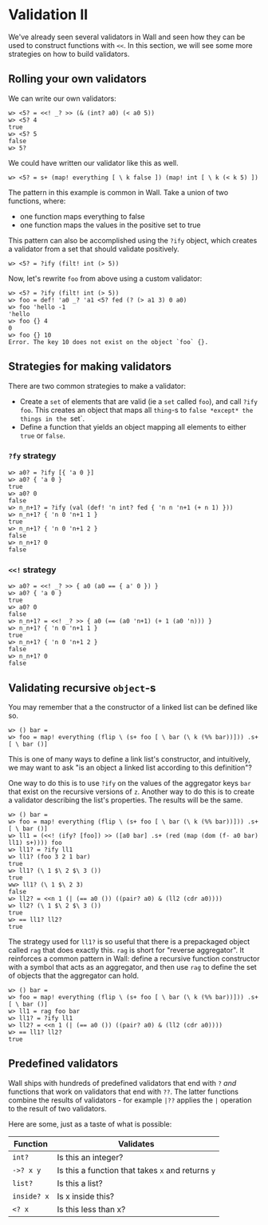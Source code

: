 # Validation II

We've already seen several validators in Wall and seen how they can be used to construct functions with `<<`.  In this section, we will see some more strategies on how to build validators.

## Rolling your own validators

We can write our own validators:

```
w> <5? = <<! _? >> (& (int? a0) (< a0 5))
w> <5? 4
true
w> <5? 5
false
w> 5?
```

We could have written our validator like this as well.

```
w> <5? = s+ (map! everything [ \ k false ]) (map! int [ \ k (< k 5) ])
```

The pattern in this example is common in Wall. Take a union of two functions, where:

- one function maps everything to false
- one function maps the values in the positive set to true

This pattern can also be accomplished using the `?ify` object, which creates a validator from a set that should validate positively.

```
w> <5? = ?ify (filt! int (> 5))
```

Now, let's rewrite `foo` from above using a custom validator:

```
w> <5? = ?ify (filt! int (> 5))
w> foo = def! 'a0 _? 'a1 <5? fed (? (> a1 3) 0 a0)
w> foo 'hello -1
'hello
w> foo {} 4
0
w> foo {} 10
Error. The key 10 does not exist on the object `foo` {}. 
```

## Strategies for making validators

There are two common strategies to make a validator:

- Create a `set` of elements that are valid (ie a `set` called `foo`), and call `?ify foo`. This creates an object that maps all `thing`-s to `false *except* the things in the `set`.
- Define a function that yields an object mapping all elements to either `true` or `false`.
 
### `?fy` strategy

```
w> a0? = ?ify [{ 'a 0 }]
w> a0? { 'a 0 }
true
w> a0? 0
false
w> n_n+1? = ?ify (val (def! 'n int? fed { 'n n 'n+1 (+ n 1) }))
w> n_n+1? { 'n 0 'n+1 1 }
true
w> n_n+1? { 'n 0 'n+1 2 }
false
w> n_n+1? 0
false
```
 
### `<<!` strategy

```
w> a0? = <<! _? >> { a0 (a0 == { a' 0 }) }
w> a0? { 'a 0 }
true
w> a0? 0
false
w> n_n+1? = <<! _? >> { a0 (== (a0 'n+1) (+ 1 (a0 'n))) }
w> n_n+1? { 'n 0 'n+1 1 }
true
w> n_n+1? { 'n 0 'n+1 2 }
false
w> n_n+1? 0
false
```

## Validating recursive `object`-s

You may remember that a the constructor of a linked list can be defined like so.

```
w> () bar =
w> foo = map! everything (flip \ (s+ foo [ \ bar (\ k (%% bar))])) .s+ [ \ bar ()]
```

This is one of many ways to define a link list's constructor, and intuitively, we may want to ask "is an object a linked list according to this definition"?

One way to do this is to use `?ify` on the values of the aggregator keys `bar` that exist on the recursive versions of `z`.  Another way to do this is to create a validator describing the list's properties.  The results will be the same.

```
w> () bar =
w> foo = map! everything (flip \ (s+ foo [ \ bar (\ k (%% bar))])) .s+ [ \ bar ()]
w> ll1 = (<<! (ify? [foo]) >> ([a0 bar] .s+ (red (map (dom (f- a0 bar) ll1) s+)))) foo
w> ll1? = ?ify ll1
w> ll1? (foo 3 2 1 bar)
true
w> ll1? (\ 1 $\ 2 $\ 3 ())
true
ww> ll1? (\ 1 $\ 2 3)
false
w> ll2? = <<n 1 (| (== a0 ()) ((pair? a0) & (ll2 (cdr a0))))
w> ll2? (\ 1 $\ 2 $\ 3 ())
true
w> == ll1? ll2?
true
```

The strategy used for `ll1?` is so useful that there is a prepackaged object called `rag` that does exactly this.  `rag` is short for "reverse aggregator".  It reinforces a common pattern in Wall: define a recursive function constructor with a symbol that acts as an aggregator, and then use `rag` to define the set of objects that the aggregator can hold.


```
w> () bar =
w> foo = map! everything (flip \ (s+ foo [ \ bar (\ k (%% bar))])) .s+ [ \ bar ()]
w> ll1 = rag foo bar
w> ll1? = ?ify ll1
w> ll2? = <<n 1 (| (== a0 ()) ((pair? a0) & (ll2 (cdr a0))))
w> == ll1? ll2?
true
```

## Predefined validators

Wall ships with hundreds of predefined validators that end with `?` *and* functions that work on validators that end with `??`.  The latter functions combine the results of validators - for example `|??` applies the `|` operation to the result of two validators.

Here are some, just as a taste of what is possible:

| Function        | Validates                                         |
| --------------- | ------------------------------------------------- |
| `int?`          | Is this an integer?                               |
| `->? x y`       | Is this a function that takes `x` and returns `y` |
| `list?`         | Is this a list?                                   |
| `inside? x`     | Is x inside this?                                 |
| `<? x`          | Is this less than x?                              | 